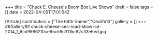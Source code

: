+++
title = "Chuck E. Cheese's Boom Box Live Shows"
draft = false
tags = []
date = 2022-04-05T17:01:54Z

[Article]
contributors = ["The 64th Gamer","Ceclife13"]
gallery = []
+++
##Gallery##
<gallery>
chuck-cheese-cec-road-show-cd-2014_1_6cd9986210ce65c59c3115c92c33e6ed.jpg
</gallery>